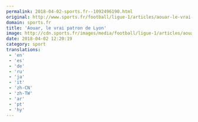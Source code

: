```yaml
---
permalink: 2018-04-02-sports.fr--1092496190.html
original: http://www.sports.fr/football/ligue-1/articles/aouar-le-vrai-patron-de-lyon-2127653
domain: sports.fr
title: 'Aouar, le vrai patron de Lyon'
image: http://cdn.sports.fr/images/media/football/ligue-1/articles/aouar-le-vrai-patron-de-lyon/houssem-aouar-le-jeune-prodige-de-l-ol/24715454-1-fre-FR/Houssem-Aouar-le-jeune-prodige-de-l-OL.jpg
date: 2018-04-02 12:20:19
category: sport
translations: 
 - 'en'
 - 'es'
 - 'de'
 - 'ru'
 - 'ja'
 - 'it'
 - 'zh-CN'
 - 'zh-TW'
 - 'ar'
 - 'pt'
 - 'hy'
---
```


